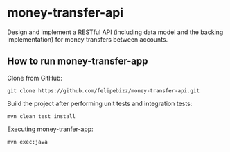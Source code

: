 # money-transfer-api
Design and implement a RESTful API (including data model and the backing implementation) 
for money transfers between accounts.


## How to run  money-transfer-app

Clone from GitHub:
```
git clone https://github.com/felipebizz/money-transfer-api.git
```

Build the project after performing unit tests and integration tests:
```
mvn clean test install
```

Executing money-tranfer-app:
```
mvn exec:java
```